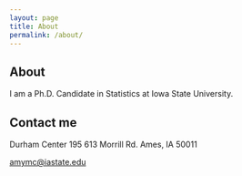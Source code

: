 ```yaml
---
layout: page
title: About
permalink: /about/
---
```


## About
I am a Ph.D. Candidate in Statistics at Iowa State University. 

## Contact me
Durham Center 195
613 Morrill Rd.
Ames, IA 50011

amymc@iastate.edu
